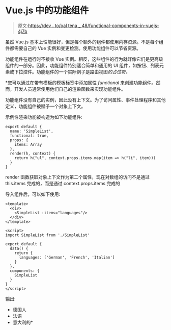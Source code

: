 # Vue.js 中的功能组件

> 原文:[https://dev . to/oal tena _ 48/functional-components-in-vuejs-4j7b](https://dev.to/oaltena_48/functional-components-in-vuejs-4j7b)

虽然 Vue.js 基本上性能很好，但是每个额外的组件都使用内存资源。不是每个组件都需要自己的 Vue 实例和变更检测。使用功能组件可以节省资源。

功能组件在运行时不接收 Vue 实例。相反，这些组件的行为就好像它们是更高级组件的一部分。因此，功能组件特别适合简单和通用的 UI 组件，如按钮、列表元素或下拉控件。功能组件的一个实际例子是路由视图*的占位符。*

 *您可以通过在带有模板的模板标签中添加属性 *functional* 来创建功能组件。然而，开发人员通常使用他们自己的渲染函数来实现功能组件。

功能组件没有自己的实例，因此没有上下文。为了访问属性、事件处理程序和其他定义，功能组件被赋予一个对象上下文。

示例性渲染功能被构造为如下功能组件:

```
export default {
  name: 'SimpleList',
  functional: true,
  props: {
    items: Array
  },
  render(h, context) {
    return h("ul", context.props.items.map(item => h("li", item)))
  }
} 
```

render 函数获取对象上下文作为第二个属性，现在对数组的访问不是通过 this.items 完成的，而是通过 context.props.items 完成的

导入组件后，可以如下使用:

```
<template>
  <div>
    <SimpleList :items="languages"/>
  </div>
</template>

<script>
import SimpleList from './SimpleList'

export default {
  data() {
    return {
      languages: ['German', 'French', 'Italian']
    }
  },
  components: {
    SimpleList
  }
}
</script> 
```

输出:

*   德国人
*   法语
*   意大利的*